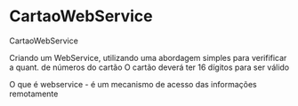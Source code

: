 # CartaoWebService
CartaoWebService

Criando um WebService, utilizando uma abordagem simples
para verifificar a quant. de números do cartão 
O cartão deverá ter 16 dígitos para ser válido

O que é webservice - é um mecanismo de acesso das informações 
remotamente



